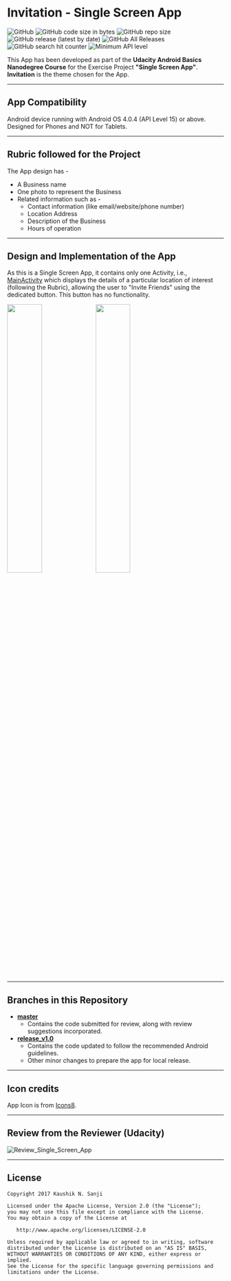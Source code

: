 # Invitation - Single Screen App

![GitHub](https://img.shields.io/github/license/kaushiknsanji/Invitation_Udacity_Project)  ![GitHub code size in bytes](https://img.shields.io/github/languages/code-size/kaushiknsanji/Invitation_Udacity_Project)  ![GitHub repo size](https://img.shields.io/github/repo-size/kaushiknsanji/Invitation_Udacity_Project)
![GitHub release (latest by date)](https://img.shields.io/github/v/release/kaushiknsanji/Invitation_Udacity_Project)  ![GitHub All Releases](https://img.shields.io/github/downloads/kaushiknsanji/Invitation_Udacity_Project/total) ![GitHub search hit counter](https://img.shields.io/github/search/kaushiknsanji/Invitation_Udacity_Project/Single%20Screen%20App) ![Minimum API level](https://img.shields.io/badge/API-15+-yellow)

This App has been developed as part of the **Udacity Android Basics Nanodegree Course** for the Exercise Project **"Single Screen App"**. **Invitation** is the theme chosen for the App.

---

## App Compatibility

Android device running with Android OS 4.0.4 (API Level 15) or above. Designed for Phones and NOT for Tablets.

---

## Rubric followed for the Project

The App design has -
* A Business name
* One photo to represent the Business
* Related information such as -
	* Contact information (like email/website/phone number)
	* Location Address
	* Description of the Business
	* Hours of operation

---

## Design and Implementation of the App

As this is a Single Screen App, it contains only one Activity, i.e., [MainActivity](/app/src/main/java/com/example/kaushiknsanji/invitation/MainActivity.java) which displays the details of a particular location of interest (following the Rubric), allowing the user to "Invite Friends" using the dedicated button. This button has no functionality. 

<img src="https://user-images.githubusercontent.com/26028981/65308112-fdc34e00-dba6-11e9-9756-f7aca785076c.png" width="40%"/>  <img src="https://user-images.githubusercontent.com/26028981/65308124-02880200-dba7-11e9-8899-45b116a1f0b0.png" width="40%"/>

---

## Branches in this Repository

* **[master](https://github.com/kaushiknsanji/Invitation_Udacity_Project/tree/master)**
	* Contains the code submitted for review, along with review suggestions incorporated.
* **[release_v1.0](https://github.com/kaushiknsanji/Invitation_Udacity_Project/tree/release_v1.0)**
	* Contains the code updated to follow the recommended Android guidelines.
	* Other minor changes to prepare the app for local release. 

---

## Icon credits

App Icon is from [Icons8](https://icons8.com).

---

## Review from the Reviewer (Udacity)

![Review_Single_Screen_App](https://user-images.githubusercontent.com/26028981/65308168-19c6ef80-dba7-11e9-9d37-0d6c4d878d86.PNG)

---

## License

```
Copyright 2017 Kaushik N. Sanji

Licensed under the Apache License, Version 2.0 (the "License"); 
you may not use this file except in compliance with the License. 
You may obtain a copy of the License at

   http://www.apache.org/licenses/LICENSE-2.0
   
Unless required by applicable law or agreed to in writing, software
distributed under the License is distributed on an "AS IS" BASIS,
WITHOUT WARRANTIES OR CONDITIONS OF ANY KIND, either express or implied.
See the License for the specific language governing permissions and
limitations under the License.
```
